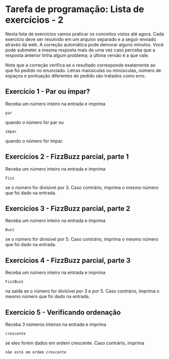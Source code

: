 # Tarefa de programação: Lista de exercícios - 2

Nesta lista de exercícios vamos praticar os conceitos vistos até agora. Cada exercício deve ser resolvido em um arquivo separado e a seguir enviado através da web. A correção automática pode demorar alguns minutos. Você pode submeter a mesma resposta mais de uma vez caso perceba que a resposta anterior tinha algum problema; a última versão é a que vale.

Note que a correção verifica se o resultado corresponde exatamente ao que foi pedido no enunciado. Letras maiúsculas ou minúsculas, número de espaços e pontuação diferentes do pedido são tratados como erro.

## Exercício 1 - Par ou ímpar?
Receba um número inteiro na entrada e imprima
```
par
```
quando o número for par ou
```
ímpar
```
quando o número for ímpar.

## Exercícios 2 - FizzBuzz parcial, parte 1
Receba um número inteiro na entrada e imprima
```
Fizz
```
se o número for divisível por 3. Caso contrário, imprima o mesmo número que foi dado na entrada.

## Exercícios 3 - FizzBuzz parcial, parte 2
Receba um número inteiro na entrada e imprima
```
Buzz
```
se o número for divisível por 5. Caso contrário, imprima o mesmo número que foi dado na entrada.

## Exercícios 4 - FizzBuzz parcial, parte 3
Receba um número inteiro na entrada e imprima
```
FizzBuzz
```
na saída se o número for divisível por 3 e por 5. Caso contrário, imprima o mesmo número que foi dado na entrada.

## Exercício 5 - Verificando ordenação
Receba 3 números inteiros na entrada e imprima
```
crescente
```
se eles forem dados em ordem crescente. Caso contrário, imprima

```
não está em ordem crescente
```
